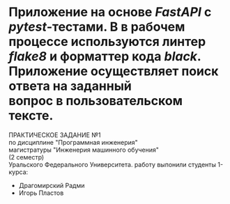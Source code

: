 # Приложение на основе *FastAPI* с *pytest*-тестами. В в рабочем процессе  используются линтер<br>*flake8* и форматтер кода *black*. Приложение осуществляет поиск ответа на заданный <br> вопрос в пользовательском тексте.

ПРАКТИЧЕСКОЕ ЗАДАНИЕ №1<br>по дисциплине "Программная инженерия"<br> магистратуры "Инженерия машинного обучения"<br>(2 семестр)<br>Уральского Федерального Университета. работу выпонили студенты 1-курса:
- Драгомирский Радми
- Игорь Пластов

